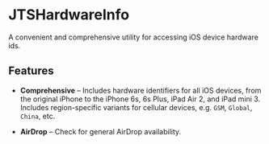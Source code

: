 JTSHardwareInfo
===============

A convenient and comprehensive utility for accessing iOS device hardware ids.

## Features

- **Comprehensive** – Includes hardware identifiers for all iOS devices, from the original iPhone to the iPhone 6s, 6s Plus, iPad Air 2, and iPad mini 3. Includes region-specific variants for cellular devices, e.g. `GSM`, `Global`, `China`, etc.

- **AirDrop** – Check for general AirDrop availability.
